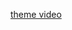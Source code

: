 <a href="https://drive.google.com/file/d/1Bb3oi9YAGwODYCKnHRuNFsydM0DY3hQG/view?usp=sharing">theme video</a>
